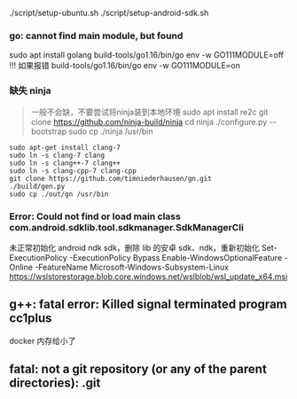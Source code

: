 ./script/setup-ubuntu.sh
./script/setup-android-sdk.sh
### go: cannot find main module, but found

sudo apt install golang
build-tools/go1.16/bin/go env -w GO111MODULE=off
!!! 如果报错 build-tools/go1.16/bin/go env -w GO111MODULE=on
### 缺失 ninja
> 一般不会缺，不要尝试将ninja装到本地环境
sudo apt install re2c
git clone  https://github.com/ninja-build/ninja
cd ninja
./configure.py --bootstrap
sudo cp ./ninja  /usr/bin
```shell
sudo apt-get install clang-7
sudo ln -s clang-7 clang
sudo ln -s clang++-7 clang++
sudo ln -s clang-cpp-7 clang-cpp
git clone https://github.com/timniederhausen/gn.git
./build/gen.py
sudo cp ./out/gn /usr/bin
```

### Error: Could not find or load main class com.android.sdklib.tool.sdkmanager.SdkManagerCli
未正常初始化 android ndk sdk，删除 lib 的安卓 sdk、ndk，重新初始化
 Set-ExecutionPolicy -ExecutionPolicy Bypass
 Enable-WindowsOptionalFeature -Online -FeatureName Microsoft-Windows-Subsystem-Linux
 https://wslstorestorage.blob.core.windows.net/wslblob/wsl_update_x64.msi


## g++: fatal error: Killed signal terminated program cc1plus
docker 内存给小了

## fatal: not a git repository (or any of the parent directories): .git
